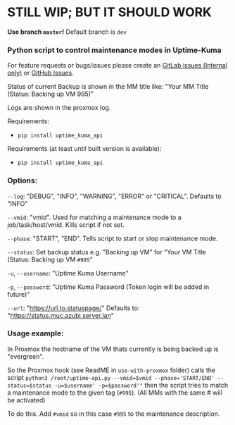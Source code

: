 # STILL WIP; BUT IT SHOULD WORK #
**Use branch `master`!** Default branch is `dev`
### Python script to control maintenance modes in Uptime-Kuma ###
For feature requests or bugs/issues please create an [GitLab issues (Internal only)](https://gitlab.azubi.server.lan/lwsops-muc/uptimekuma-maintenance-mode-api/-/issues) or [GitHub Issues](https://github.com/ojsef39/uptimekuma-maintenance-mode-api).

Status of current Backup is shown in the MM title like: "Your MM Title (Status: Backing up VM 995)"

Logs are shown in the proxmox log.

Requirements:
- `pip install uptime_kuma_api`

Requirements (at least until built version is available):
- `pip install uptime_kuma_api`

### Options: ###

`--log`: "DEBUG", "INFO", "WARNING", "ERROR" or "CRITICAL". Defaults to "INFO"

`--vmid`: "vmid". Used for matching a maintenance mode to a job/task/host/vmid. Kills script if not set.

`--phase`: "START", "END". Tells script to start or stop maintenance mode.

`--status`: Set backup status e.g. "Backing up VM" for "Your VM Title (Status: Backing up VM `#995`"

`-u`, `--username`: "Uptime Kuma Username"

`-p`, `--password`: "Uptime Kuma Password (Token login will be added in future)"

`--url`: "https://url.to.statuspage/" Defaults to: "https://status.muc.azubi.server.lan"

### Usage example: ###
In Proxmox the hostname of the VM thats currently is being backed up is "evergreen".

So the Proxmox hook (see ReadME in `use-with-proxmox` folder) calls the script `python3 /root/uptime-api.py --vmid=$vmid --phase='START/END' --status=$status -u=$username' -p=$password'"` then
the script tries to match a maintenance mode to the given tag (`#995`). (All MMs with the same # will be activated)

To do this. Add `#vmid` so in this case `#995` to the maintenance description.